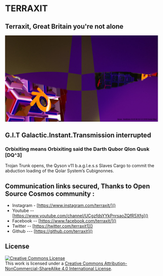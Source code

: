 # TERRAXIT

## Terraxit, Great Britain you're not alone

<p align="center" >
  <img src="qyson-campath-0260-github.jpg" title="Qyson" float=left>
</p>

## G.I.T Galactic.Instant.Transmission interrupted

### Orbixiting means Orbixiting said the Darth Qubor Qlon Qusk [DQ^3]

Trojan Trunk opens, the Qyson v11 b.a.g.l.e.s.s Slaves Cargo to commit the abduction loading of the Qolar System’s Cubignonnes.


## Communication links secured, Thanks to Open Source Cosmos community :


  * Instagram - [https://www.instagram.com/terraxit/]()
  * Youtube  -- [https://www.youtube.com/channel/UCgzfdsYYkPnrsaoZQfR5Xfg]()
  * Facebook -- [https://www.facebook.com/terraxit/]()
  * Twitter  -- [https://twitter.com/terraxit1]()
  * Github  --- [https://github.com/terraxit]()



## License

<a rel="license" href="http://creativecommons.org/licenses/by-nc-sa/4.0/"><img alt="Creative Commons License" style="border-width:0" src="https://i.creativecommons.org/l/by-nc-sa/4.0/88x31.png" /></a><br />This work is licensed under a <a rel="license" href="http://creativecommons.org/licenses/by-nc-sa/4.0/">Creative Commons Attribution-NonCommercial-ShareAlike 4.0 International License</a>.
